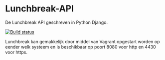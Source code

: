 Lunchbreak-API
=================

De Lunchbreak API geschreven in Python Django.

[![Build status](https://magnum.travis-ci.com/AndreasBackx/Lunchbreak-API.svg?token=gsVV9n7i3zDy19arRrp7&branch=development)](https://magnum.travis-ci.com/AndreasBackx/Lunchbreak-API "Ga naar de Travis pagina.")

Lunchbreak kan gemakkelijk door middel van Vagrant opgestart worden op eender welk systeem en is beschikbaar op poort 8080 voor http en 4430 voor https.
